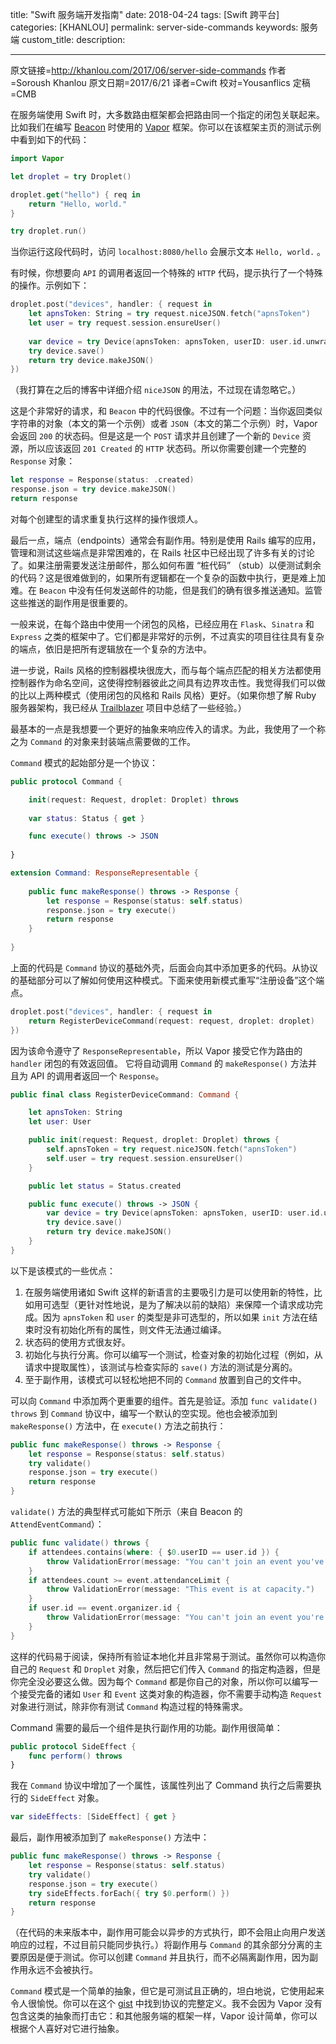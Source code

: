 title: "Swift 服务端开发指南"
date: 2018-04-24
tags: [Swift 跨平台]
categories: [KHANLOU]
permalink: server-side-commands
keywords: 服务端
custom_title: 
description: 

---
原文链接=http://khanlou.com/2017/06/server-side-commands
作者=Soroush Khanlou
原文日期=2017/6/21
译者=Cwift
校对=Yousanflics
定稿=CMB

<!--此处开始正文-->

在服务端使用 Swift 时，大多数路由框架都会把路由同一个指定的闭包关联起来。比如我们在编写 [Beacon](http://beacon.party)  时使用的 [Vapor](https://vapor.codes) 框架。你可以在该框架主页的测试示例中看到如下的代码：

<!--more-->

```swift
import Vapor

let droplet = try Droplet()

droplet.get("hello") { req in
    return "Hello, world."
}

try droplet.run()
```

当你运行这段代码时，访问 `localhost:8080/hello` 会展示文本 `Hello, world.` 。

有时候，你想要向 `API` 的调用者返回一个特殊的 `HTTP` 代码，提示执行了一个特殊的操作。示例如下：

```swift
droplet.post("devices", handler: { request in
	let apnsToken: String = try request.niceJSON.fetch("apnsToken")
	let user = try request.session.ensureUser()
    
	var device = try Device(apnsToken: apnsToken, userID: user.id.unwrap())
	try device.save()
	return try device.makeJSON()
})
```

（我打算在之后的博客中详细介绍 `niceJSON` 的用法，不过现在请忽略它。）

这是个非常好的请求，和 `Beacon` 中的代码很像。不过有一个问题：当你返回类似字符串的对象（本文的第一个示例）或者 `JSON`（本文的第二个示例）时，Vapor 会返回 `200` 的状态码。但是这是一个 `POST` 请求并且创建了一个新的 `Device` 资源，所以应该返回 `201 Created` 的 `HTTP` 状态码。所以你需要创建一个完整的 `Response` 对象：

```swift
let response = Response(status: .created)
response.json = try device.makeJSON()
return response
```

对每个创建型的请求重复执行这样的操作很烦人。

最后一点，端点（endpoints）通常会有副作用。特别是使用 Rails 编写的应用，管理和测试这些端点是非常困难的，在 Rails 社区中已经出现了许多有关的讨论了。如果注册需要发送注册邮件，那么如何布置 “桩代码” （stub）以便测试剩余的代码？这是很难做到的，如果所有逻辑都在一个复杂的函数中执行，更是难上加难。在 `Beacon` 中没有任何发送邮件的功能，但是我们的确有很多推送通知。监管这些推送的副作用是很重要的。

一般来说，在每个路由中使用一个闭包的风格，已经应用在 `Flask`、`Sinatra` 和 `Express` 之类的框架中了。它们都是非常好的示例，不过真实的项目往往具有复杂的端点，依旧是把所有逻辑放在一个复杂的方法中。

进一步说，Rails 风格的控制器模块很庞大，而与每个端点匹配的相关方法都使用控制器作为命名空间，这使得控制器彼此之间具有边界攻击性。我觉得我们可以做的比以上两种模式（使用闭包的风格和 Rails 风格）更好。（如果你想了解 Ruby 服务器架构，我已经从 [Trailblazer](https://github.com/trailblazer/trailblazer) 项目中总结了一些经验。）

最基本的一点是我想要一个更好的抽象来响应传入的请求。为此，我使用了一个称之为 `Command` 的对象来封装端点需要做的工作。

`Command` 模式的起始部分是一个协议：

```swift
public protocol Command {

	init(request: Request, droplet: Droplet) throws
    
	var status: Status { get }

	func execute() throws -> JSON
	
}

extension Command: ResponseRepresentable {
    
	public func makeResponse() throws -> Response {
		let response = Response(status: self.status)
		response.json = try execute()
		return response
	}
    
}
```

上面的代码是 `Command` 协议的基础外壳，后面会向其中添加更多的代码。从协议的基础部分可以了解如何使用这种模式。下面来使用新模式重写“注册设备”这个端点。

```swift
droplet.post("devices", handler: { request in
	return RegisterDeviceCommand(request: request, droplet: droplet)
})
```

因为该命令遵守了 `ResponseRepresentable`，所以 Vapor 接受它作为路由的 `handler` 闭包的有效返回值。 它将自动调用 `Command` 的 `makeResponse()` 方法并且为 API 的调用者返回一个 `Response`。

```swift
public final class RegisterDeviceCommand: Command {

	let apnsToken: String
	let user: User

	public init(request: Request, droplet: Droplet) throws {
		self.apnsToken = try request.niceJSON.fetch("apnsToken")
		self.user = try request.session.ensureUser()
	}

	public let status = Status.created

	public func execute() throws -> JSON {
		var device = try Device(apnsToken: apnsToken, userID: user.id.unwrap())
		try device.save()
		return try device.makeJSON()
	}
}
```

以下是该模式的一些优点：

1. 在服务端使用诸如 Swift 这样的新语言的主要吸引力是可以使用新的特性，比如用可选型（更针对性地说，是为了解决以前的缺陷）来保障一个请求成功完成。因为 `apnsToken` 和 `user` 的类型是非可选型的，所以如果 `init` 方法在结束时没有初始化所有的属性，则文件无法通过编译。
2. 状态码的使用方式很友好。
3. 初始化与执行分离。你可以编写一个测试，检查对象的初始化过程（例如，从请求中提取属性），该测试与检查实际的 `save()` 方法的测试是分离的。
4. 至于副作用，该模式可以轻松地把不同的 `Command` 放置到自己的文件中。

可以向 `Command` 中添加两个更重要的组件。首先是验证。添加 `func validate() throws` 到 `Command` 协议中，编写一个默认的空实现。他也会被添加到 `makeResponse()` 方法中，在 `execute()` 方法之前执行：

```swift
public func makeResponse() throws -> Response {
	let response = Response(status: self.status)
	try validate()
	response.json = try execute()
	return response
}
```

`validate()` 方法的典型样式可能如下所示（来自 Beacon 的 `AttendEventCommand`）：

```swift
public func validate() throws {
	if attendees.contains(where: { $0.userID == user.id }) {
		throw ValidationError(message: "You can't join an event you've already joined.")
	}
	if attendees.count >= event.attendanceLimit {
		throw ValidationError(message: "This event is at capacity.")
	}
	if user.id == event.organizer.id {
		throw ValidationError(message: "You can't join an event you're organizing.")
	}
}
```

这样的代码易于阅读，保持所有验证本地化并且非常易于测试。虽然你可以构造你自己的 `Request` 和 `Droplet` 对象，然后把它们传入 `Command` 的指定构造器，但是你完全没必要这么做。因为每个 `Command` 都是你自己的对象，所以你可以编写一个接受完备的诸如 `User` 和 `Event` 这类对象的构造器，你不需要手动构造 `Request` 对象进行测试，除非你有测试 `Command` 构造过程的特殊需求。

Command 需要的最后一个组件是执行副作用的功能。副作用很简单：

```swift
public protocol SideEffect {
	func perform() throws
}
```

我在 `Command` 协议中增加了一个属性，该属性列出了 Command 执行之后需要执行的 `SideEffect` 对象。

```swift
var sideEffects: [SideEffect] { get }
```

最后，副作用被添加到了 `makeResponse()` 方法中：

```swift
public func makeResponse() throws -> Response {
	let response = Response(status: self.status)
	try validate()
	response.json = try execute()
	try sideEffects.forEach({ try $0.perform() })
	return response
}
```

（在代码的未来版本中，副作用可能会以异步的方式执行，即不会阻止向用户发送响应的过程，不过目前只能同步执行。）将副作用与 `Command` 的其余部分分离的主要原因是便于测试。你可以创建 `Command` 并且执行，而不必隔离副作用，因为副作用永远不会被执行。

`Command` 模式是一个简单的抽象，但它是可测试且正确的，坦白地说，它使用起来令人很愉悦。你可以在这个 [gist](https://gist.github.com/khanlou/133c3cf65d434ec2e66a28a519df3372) 中找到协议的完整定义。我不会因为 Vapor 没有包含这类的抽象而打击它：和其他服务端的框架一样，Vapor 设计简单，你可以根据个人喜好对它进行抽象。 